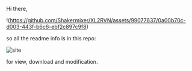 Hi there, 

!(https://github.com/Shakermixer/XL2RVN/assets/99077637/0a00b70c-d003-443f-b6c6-ebf2c897c9f8)


so all the readme info is in this repo:

![site](https://shakermixer.github.io/XL2RVNSITE/)




for view, download and modification.
